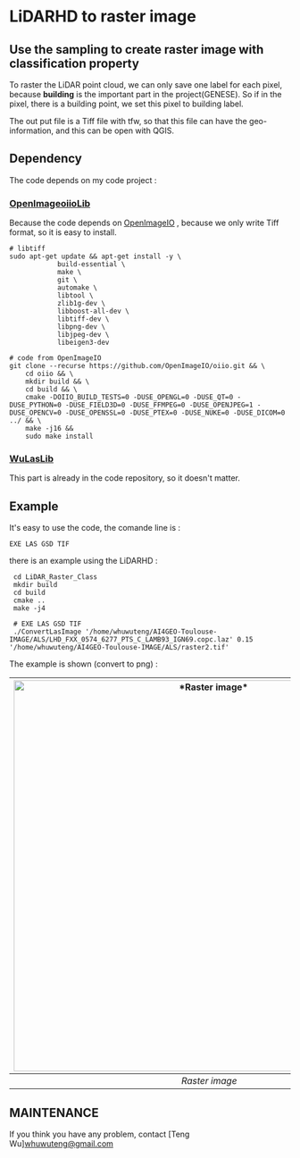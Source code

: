 # LiDARHD to raster image

## Use the sampling to create raster image with classification property

To raster the LiDAR point cloud, we can only save one label for each pixel, because **building** is the important part in the project(GENESE). So if in the pixel, there is a building point, we set this pixel to building label.

The out put file is a Tiff file with tfw, so that this file can have the geo-information, and this can be open with QGIS. 

## Dependency

The code depends on my code project :

### [OpenImageoiioLib](https://github.com/whuwuteng/OpenImageoiioLib)

Because the code depends on  [OpenImageIO](https://sites.google.com/site/openimageio/home) , because we only write Tiff format, so it is easy to install.

```
# libtiff
sudo apt-get update && apt-get install -y \
		    build-essential \
		    make \ 
            git \
			automake \
			libtool \
			zlib1g-dev \
			libboost-all-dev \
			libtiff-dev \
			libpng-dev \
			libjpeg-dev \
			libeigen3-dev

# code from OpenImageIO
git clone --recurse https://github.com/OpenImageIO/oiio.git && \
    cd oiio && \
    mkdir build && \
    cd build && \
    cmake -DOIIO_BUILD_TESTS=0 -DUSE_OPENGL=0 -DUSE_QT=0 -DUSE_PYTHON=0 -DUSE_FIELD3D=0 -DUSE_FFMPEG=0 -DUSE_OPENJPEG=1 -DUSE_OPENCV=0 -DUSE_OPENSSL=0 -DUSE_PTEX=0 -DUSE_NUKE=0 -DUSE_DICOM=0 ../ && \
    make -j16 && 
    sudo make install
```

### [WuLasLib](https://github.com/whuwuteng/WuLasLib)

This part is already in the code repository, so it doesn't matter.

## Example

It's easy to use the code, the comande line is :

```
EXE LAS GSD TIF
```

 there is an example using the LiDARHD :

```
 cd LiDAR_Raster_Class
 mkdir build
 cd build
 cmake ..
 make -j4
 
 # EXE LAS GSD TIF
 ./ConvertLasImage '/home/whuwuteng/AI4GEO-Toulouse-IMAGE/ALS/LHD_FXX_0574_6277_PTS_C_LAMB93_IGN69.copc.laz' 0.15 '/home/whuwuteng/AI4GEO-Toulouse-IMAGE/ALS/raster2.tif'
```

The example is shown (convert to png) :

| <img src="/figures/raster2.png" width="700" alt="*Raster image*" /> |
| :----------------------------------------------------------: |
|                *Raster image*                |


## MAINTENANCE
If you think you have any problem, contact [Teng Wu]<whuwuteng@gmail.com>